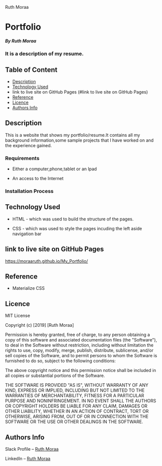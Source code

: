 Ruth Moraa
# Portfolio

##### By Ruth Moraa 
### It is a description of my resume.

## Table of Content

+ [Description](#description)
+ [Technology Used](#technology-used)
+ link to live site on GitHub Pages (#link to live site on GitHub Pages)
+ [Reference](#reference)
+ [Licence](#licence)
+ [Authors Info](#author-Info)

## Description
<p>This is  a website that shows my portfolio/resume.It contains all my background information,some sample projects that I have worked on and the experience gained.</p>


### Requirements

* Either a computer,phone,tablet or an Ipad

* An access to the Internet

### Installation Process


## Technology Used
* HTML - which was used to build the structure of the pages.

* CSS - which was used to style the pages incuding the left aside navigation bar

## link to live site on GitHub Pages
https://moraaruth.github.io/My_Portfolio/

## Reference
* Materialize CSS


## Licence

MIT License

Copyright (c) [2019] [Ruth Moraa]

Permission is hereby granted, free of charge, to any person obtaining a copy
of this software and associated documentation files (the "Software"), to deal
in the Software without restriction, including without limitation the rights
to use, copy, modify, merge, publish, distribute, sublicense, and/or sell
copies of the Software, and to permit persons to whom the Software is
furnished to do so, subject to the following conditions:

The above copyright notice and this permission notice shall be included in all
copies or substantial portions of the Software.

THE SOFTWARE IS PROVIDED "AS IS", WITHOUT WARRANTY OF ANY KIND, EXPRESS OR
IMPLIED, INCLUDING BUT NOT LIMITED TO THE WARRANTIES OF MERCHANTABILITY,
FITNESS FOR A PARTICULAR PURPOSE AND NONINFRINGEMENT. IN NO EVENT SHALL THE
AUTHORS OR COPYRIGHT HOLDERS BE LIABLE FOR ANY CLAIM, DAMAGES OR OTHER
LIABILITY, WHETHER IN AN ACTION OF CONTRACT, TORT OR OTHERWISE, ARISING FROM,
OUT OF OR IN CONNECTION WITH THE SOFTWARE OR THE USE OR OTHER DEALINGS IN THE
SOFTWARE.


## Authors Info

Slack Profile – [Ruth Moraa](https://app.slack.com/client/T0101L740P4/D033AKM6RR7)

LinkedIn – [Ruth Moraa](https://www.linkedin.com/Ruth)
